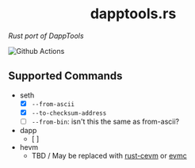 # <h1 align="center"> dapptools.rs </h1>

*Rust port of DappTools*

![Github Actions](https://github.com/gakonst/dapptools-rs/workflows/Tests/badge.svg)

## Supported Commands

* seth
    * [x] `--from-ascii`
    * [x] `--to-checksum-address`
    * [ ] `--from-bin`: isn't this the same as from-ascii?
* dapp
    * [ ]
* hevm
    * TBD / May be replaced with [rust-cevm](https://github.com/brockelmore/rust-cevm/) or [evmc](https://github.com/ethereum/evmc/blob/master/examples/example-rust-vm/src/lib.rs#L12)
